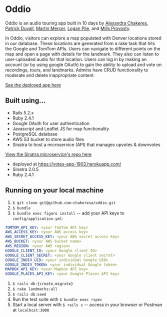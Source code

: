 # Oddio
Oddio is an audio touring app built in 10 days by [Alexandra Chakeres](https://github.com/chakeresa), [Patrick Duvall](https://github.com/Patrick-Duvall), [Martin Mercer](https://github.com/m-mrcr), [Logan Pile](https://github.com/lpile), and [Mills Provosty](https://github.com/MillsProvosty).

In Oddio, visitors can explore a map populated with Denver locations stored in our database. These locations are generated from a rake task that hits the Google and TomTom APIs. Users can navigate to different points on the map and open a page with details for the landmark. They also can listen to user-uploaded audio for that location. Users can log in by making an account (or by using google OAuth) to gain the ability to upload and vote on recordings, tours, and landmarks. Admins have CRUD functionality to moderate and delete inappropriate content.

[See the deployed app here](https://oddio.herokuapp.com/)

## Built using...
- Rails 5.2.x 
- Ruby 2.4.1
- Google OAuth for user authentication
- Javascript and Leaflet JS for map functionality
- PostgreSQL database
- AWS S3 bucket to store audio files
- Sinatra to host a microservice (API) that manages upvotes & downvotes

[View the Sinatra microservice's repo here](https://github.com/MillsProvosty/Votes)
- deployed at https://votes-app-1903.herokuapp.com/
- Sinatra 2.0.5
- Ruby 2.4.1

## Running on your local machine
1. `$ git clone git@github.com:chakeresa/oddio.git`
1. `$ bundle`
1. `$ bundle exec figaro install` -- add your API keys to `config/application.yml`: 
```yml
TOMTOM_API_KEY: <your TomTom API key>
AWS_ACCESS_KEY: <your AWS access key>
AWS_SECRET_ACCESS_KEY: <your AWS secret access key>
AWS_BUCKET: <your AWS bucket name>
AWS_REGION: <your AWS region>
GOOGLE_CLIENT_ID: <your Google client ID>
GOOGLE_CLIENT_SECRET: <your Google client secret>
GOOGLE_INDIV_UID: <your individual Google UID>
GOOGLE_INDIV_TOKEN: <your individual Google token>
MAPBOX_API_KEY: <your Mapbox API key>
GOOGLE_PLACES_API_KEY: <your Google Places API key>
```
1. `$ rails db:{create,migrate}`
1. `$ rake landmarks:all`
1. `$ rails db:seed`
1. Run the test suite with `$ bundle exec rspec`
1. Start a local server with `$ rails s` -- access in your browser or Postman at `localhost:3000`
